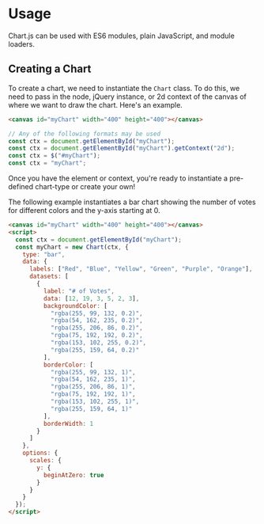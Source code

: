 # Usage

Chart.js can be used with ES6 modules, plain JavaScript, and module loaders.

## Creating a Chart

To create a chart, we need to instantiate the `Chart` class. To do this, we need to pass in the node, jQuery instance, or 2d context of the canvas of where we want to draw the chart. Here's an example.

```html
<canvas id="myChart" width="400" height="400"></canvas>
```

```javascript
// Any of the following formats may be used
const ctx = document.getElementById("myChart");
const ctx = document.getElementById("myChart").getContext("2d");
const ctx = $("#myChart");
const ctx = "myChart";
```

Once you have the element or context, you're ready to instantiate a pre-defined chart-type or create your own!

The following example instantiates a bar chart showing the number of votes for different colors and the y-axis starting at 0.

```html
<canvas id="myChart" width="400" height="400"></canvas>
<script>
  const ctx = document.getElementById("myChart");
  const myChart = new Chart(ctx, {
    type: "bar",
    data: {
      labels: ["Red", "Blue", "Yellow", "Green", "Purple", "Orange"],
      datasets: [
        {
          label: "# of Votes",
          data: [12, 19, 3, 5, 2, 3],
          backgroundColor: [
            "rgba(255, 99, 132, 0.2)",
            "rgba(54, 162, 235, 0.2)",
            "rgba(255, 206, 86, 0.2)",
            "rgba(75, 192, 192, 0.2)",
            "rgba(153, 102, 255, 0.2)",
            "rgba(255, 159, 64, 0.2)"
          ],
          borderColor: [
            "rgba(255, 99, 132, 1)",
            "rgba(54, 162, 235, 1)",
            "rgba(255, 206, 86, 1)",
            "rgba(75, 192, 192, 1)",
            "rgba(153, 102, 255, 1)",
            "rgba(255, 159, 64, 1)"
          ],
          borderWidth: 1
        }
      ]
    },
    options: {
      scales: {
        y: {
          beginAtZero: true
        }
      }
    }
  });
</script>
```
